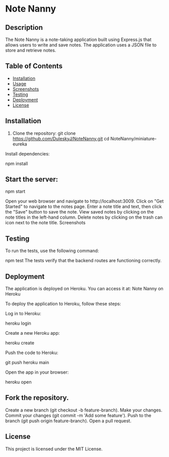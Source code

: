 # Note Nanny

## Description

The Note Nanny is a note-taking application built using Express.js that allows users to write and save notes. The application uses a JSON file to store and retrieve notes.

## Table of Contents

- [Installation](#installation)
- [Usage](#usage)
- [Screenshots](#screenshots)
- [Testing](#testing)
- [Deployment](#deployment)
- [License](#license)

## Installation

1. Clone the repository:
   git clone https://github.com/DuleskyJ/NoteNanny.git
   cd NoteNanny/miniature-eureka

Install dependencies:

npm install

## Start the server:

npm start

Open your web browser and navigate to http://localhost:3009.
Click on "Get Started" to navigate to the notes page.
Enter a note title and text, then click the "Save" button to save the note.
View saved notes by clicking on the note titles in the left-hand column.
Delete notes by clicking on the trash can icon next to the note title.
Screenshots


## Testing
To run the tests, use the following command:

npm test
The tests verify that the backend routes are functioning correctly.

## Deployment
The application is deployed on Heroku. You can access it at:
Note Nanny on Heroku

To deploy the application to Heroku, follow these steps:

Log in to Heroku:

heroku login

Create a new Heroku app:

heroku create <your-app-name>

Push the code to Heroku:

git push heroku main

Open the app in your browser:

heroku open

## Fork the repository.
Create a new branch (git checkout -b feature-branch).
Make your changes.
Commit your changes (git commit -m 'Add some feature').
Push to the branch (git push origin feature-branch).
Open a pull request.

## License
This project is licensed under the MIT License. 

